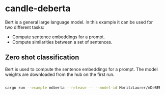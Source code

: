 # candle-deberta

Bert is a general large language model. In this example it can be used for two
different tasks:

- Compute sentence embeddings for a prompt.
- Compute similarities between a set of sentences.

## Zero shot classification

Bert is used to compute the sentence embeddings for a prompt. The model weights
are downloaded from the hub on the first run.

```bash

cargo run --example mdberta --release -- --model-id MoritzLaurer/mDeBERTa-v3-base-xnli-multilingual-nli-2mil7 --prompt "Chciałbym zrobić przelew krajowy"

```
